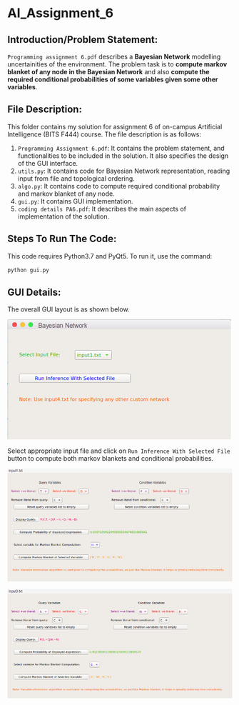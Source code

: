 # AI_Assignment_6

## Introduction/Problem Statement:

`Programming assignment 6.pdf` describes a **Bayesian Network** modelling uncertainities of the environment. The problem task is to **compute markov blanket of any node in the Bayesian Network** and also **compute the required conditional probabilities of some variables given some other variables**.

## File Description:

This folder contains my solution for assignment 6 of on-campus Artificial Intelligence (BITS F444) course. The file description is as follows:

1. `Programming Assignment 6.pdf`: It contains the problem statement, and functionalities to be included in the solution. It also specifies the design of the GUI interface.
2. `utils.py`: It contains code for Bayesian Network representation, reading input from file and topological ordering.
3. `algo.py`: It contains code to compute required conditional probability and markov blanket of any node.
4. `gui.py`: It contains GUI implementation.
5. `coding details PA6.pdf`: It describes the main aspects of implementation of the solution.

## Steps To Run The Code:
This code requires Python3.7 and PyQt5. To run it, use the command:
```sh
python gui.py
``` 

## GUI Details:
The overall GUI layout is as shown below.

![GUI Layout](./imgs/gui.png)

Select appropriate input file and click on `Run Inference With Selected File` button to compute both markov blankets and conditional probabilities.

![input1](./imgs/gui1.png)

![input3](./imgs/gui2.png)

